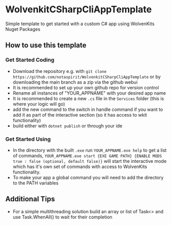 # WolvenkitCSharpCliAppTemplate
Simple template to get started with a custom C# app using WolvenKits Nuget Packages

## How to use this template
### Get Started Coding
- Download the repository e.g. with `git clone https://github.com/notaspirit/WolvenkitCSharpCliAppTemplate` or by downloading the main branch as a zip via the github webui
- It is recommended to set up your own github repo for version control
- Rename all instances of "YOUR_APPNAME" with your desired app name
- It is recommended to create a new `.cs` file in the `Services` folder (this is where your logic will go)
- add the new command to the switch in handle command if you want to add it as part of the interactive section (so it has access to wkit functionality)
- build either with `dotnet publish` or through your ide

### Get Started Using
- In the directory with the built `.exe` run `YOUR_APPNAME.exe help` to get a list of commands, `YOUR_APPNAME.exe start {EXE GAME PATH} {ENABLE MODS true : false (optional, default false)}` will start the interactive mode which has it's own set of commands with access to WolvenKits functionality.
- To make your app a global command you will need to add the directory to the PATH variables

## Additional Tips
- For a simple multithreading solution build an array or list of Task<> and use Task.WhenAll() to wait for their completion
